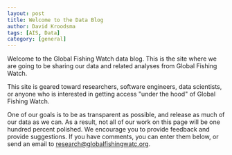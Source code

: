 ```yaml
---
layout: post
title: Welcome to the Data Blog
author: David Kroodsma
tags: [AIS, Data]
category: [general]
---
```


Welcome to the Global Fishing Watch data blog. This is the site where we are going to be sharing our data and related analyses from Global Fishing Watch. 

This site is geared toward researchers, software engineers, data scientists, or anyone who is interested in getting access "under the hood" of Global Fishing Watch. 

One of our goals is to be as transparent as possible, and release as much of our data as we can. As a result, not all of our work on this page will be one hundred percent polished. We encourage you to provide feedback and provide suggestions. If you have comments, you can enter them below, or send an email to research@globalfishingwatc.org.
